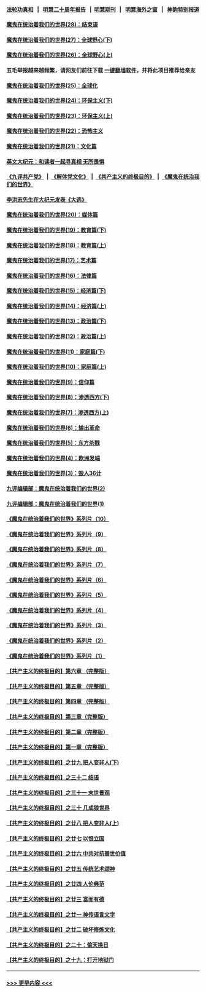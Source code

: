 #### [法轮功真相](https://github.com/gfw-breaker/truth/blob/master/README.md?t=0) &nbsp;&nbsp;|&nbsp;&nbsp; [明慧二十周年报告](https://github.com/gfw-breaker/mh-reports/blob/master/README.md?t=0) &nbsp;&nbsp;|&nbsp;&nbsp;[明慧期刊](https://github.com/gfw-breaker/mh-qikan) &nbsp;&nbsp;|&nbsp;&nbsp; [明慧海外之窗](https://github.com/gfw-breaker/mh-news/blob/master/README.md?t=0) &nbsp;&nbsp;|&nbsp;&nbsp; [神韵特别报道](https://github.com/gfw-breaker/mh-news/blob/master/shenyun.md?t=0)
#### [魔鬼在统治着我们的世界(28)：结束语](../pages/nsc422/n10936246.md?t=06250551) 
#### [魔鬼在统治着我们的世界(27)：全球野心(下)](../pages/nsc422/n10928319.md?t=06250551) 
#### [魔鬼在统治着我们的世界(26)：全球野心(上)](../pages/nsc422/n10900318.md?t=06250551) 
#### 五毛举报越来越频繁，请网友们前往下载 [一键翻墙软件](https://github.com/gfw-breaker/ssr-accounts)，并将此项目推荐给亲友
#### [魔鬼在统治着我们的世界(25)：全球化](../pages/nsc422/n10788205.md?t=06250551) 
#### [魔鬼在统治着我们的世界(24)：环保主义(下)](../pages/nsc422/n10695307.md?t=06250551) 
#### [魔鬼在统治着我们的世界(23)：环保主义(上)](../pages/nsc422/n10688613.md?t=06250551) 
#### [魔鬼在统治着我们的世界(22)：恐怖主义](../pages/nsc422/n10614727.md?t=06250551) 
#### [魔鬼在统治着我们的世界(21)：文化篇](../pages/nsc422/n10597706.md?t=06250551) 
#### [英文大纪元：和读者一起寻真相 无所畏惧](../pages/nsc422/n12542027.md?t=06250551) 
#### [《九评共产党》](https://github.com/begood0513/9ping.md/blob/master/README.md) &nbsp;|&nbsp; [《解体党文化》](../../../../jtdwh.md/blob/master/README.md)  &nbsp;|&nbsp; [《共产主义的终极目的》](../../../../gczydzjmd.md/blob/master/README.md) &nbsp;|&nbsp; [《魔鬼在统治我们的世界》](../../../../mgztzwmdsj.md/blob/master/README.md) 
#### [李洪志先生在大纪元发表《大选》](../pages/nsc422/n12534746.md?t=06250551) 
#### [魔鬼在统治着我们的世界(20)：媒体篇](../pages/nsc422/n10586579.md?t=06250551) 
#### [魔鬼在统治着我们的世界(19)：教育篇(下)](../pages/nsc422/n10564808.md?t=06250551) 
#### [魔鬼在统治着我们的世界(18)：教育篇(上)](../pages/nsc422/n10526970.md?t=06250551) 
#### [魔鬼在统治着我们的世界(17)：艺术篇](../pages/nsc422/n10499093.md?t=06250551) 
#### [魔鬼在统治着我们的世界(16)：法律篇](../pages/nsc422/n10485969.md?t=06250551) 
#### [魔鬼在统治着我们的世界(15)：经济篇(下)](../pages/nsc422/n10469975.md?t=06250551) 
#### [魔鬼在统治着我们的世界(14)：经济篇(上)](../pages/nsc422/n10457370.md?t=06250551) 
#### [魔鬼在统治着我们的世界(13)：政治篇(下)](../pages/nsc422/n10448270.md?t=06250551) 
#### [魔鬼在统治着我们的世界(12)：政治篇(上)](../pages/nsc422/n10444576.md?t=06250551) 
#### [魔鬼在统治着我们的世界(11)：家庭篇(下)](../pages/nsc422/n10440961.md?t=06250551) 
#### [魔鬼在统治着我们的世界(10)：家庭篇(上)](../pages/nsc422/n10435448.md?t=06250551) 
#### [魔鬼在统治着我们的世界(9)：信仰篇](../pages/nsc422/n10432159.md?t=06250551) 
#### [魔鬼在统治着我们的世界(8)：渗透西方(下)](../pages/nsc422/n10429603.md?t=06250551) 
#### [魔鬼在统治着我们的世界(7)：渗透西方(上)](../pages/nsc422/n10426013.md?t=06250551) 
#### [魔鬼在统治着我们的世界(6)：输出革命](../pages/nsc422/n10421536.md?t=06250551) 
#### [魔鬼在统治着我们的世界(5)：东方杀戮](../pages/nsc422/n10417707.md?t=06250551) 
#### [魔鬼在统治着我们的世界(4)：欧洲发端](../pages/nsc422/n10414890.md?t=06250551) 
#### [魔鬼在统治着我们的世界(3)：毁人36计](../pages/nsc422/n10411583.md?t=06250551) 
#### [九评编辑部：魔鬼在统治着我们的世界(2)](../pages/nsc422/n10410036.md?t=06250551) 
#### [九评编辑部：魔鬼在统治着我们的世界(1)](../pages/nsc422/n10406825.md?t=06250551) 
#### [《魔鬼在统治着我们的世界》系列片（10）](../pages/nsc422/n12292670.md?t=06250551) 
#### [《魔鬼在统治着我们的世界》系列片（9）](../pages/nsc422/n12290859.md?t=06250551) 
#### [《魔鬼在统治着我们的世界》系列片（8）](../pages/nsc422/n12287445.md?t=06250551) 
#### [《魔鬼在统治着我们的世界》系列片（7）](../pages/nsc422/n12283425.md?t=06250551) 
#### [《魔鬼在统治着我们的世界》系列片（6）](../pages/nsc422/n12282314.md?t=06250551) 
#### [《魔鬼在统治着我们的世界》系列片（5）](../pages/nsc422/n12281419.md?t=06250551) 
#### [《魔鬼在统治着我们的世界》系列片（4）](../pages/nsc422/n12274024.md?t=06250551) 
#### [《魔鬼在统治着我们的世界》系列片（3）](../pages/nsc422/n12271322.md?t=06250551) 
#### [《魔鬼在统治着我们的世界》系列片（2）](../pages/nsc422/n12269049.md?t=06250551) 
#### [《魔鬼在统治着我们的世界》系列片（1）](../pages/nsc422/n12267575.md?t=06250551) 
#### [【共产主义的终极目的】第六章 （完整版）](../pages/nsc422/n11428913.md?t=06250551) 
#### [【共产主义的终极目的】第五章 （完整版）](../pages/nsc422/n11428912.md?t=06250551) 
#### [【共产主义的终极目的】第四章 （完整版）](../pages/nsc422/n11428907.md?t=06250551) 
#### [【共产主义的终极目的】第三章（完整版）](../pages/nsc422/n11428848.md?t=06250551) 
#### [【共产主义的终极目的】第二章（完整版）](../pages/nsc422/n11428831.md?t=06250551) 
#### [【共产主义的终极目的】第一章（完整版）](../pages/nsc422/n11417651.md?t=06250551) 
#### [【共产主义的终极目的】之廿九 把人变非人(下)](../pages/nsc422/n11344140.md?t=06250551) 
#### [【共产主义的终极目的】之三十二 结语](../pages/nsc422/n11360535.md?t=06250551) 
#### [【共产主义的终极目的】之三十一 末世景观](../pages/nsc422/n11351129.md?t=06250551) 
#### [【共产主义的终极目的】之三十 几成狼世界](../pages/nsc422/n11348280.md?t=06250551) 
#### [【共产主义的终极目的】之廿八 把人变非人(上)](../pages/nsc422/n11340492.md?t=06250551) 
#### [【共产主义的终极目的】之廿七 以恨立国](../pages/nsc422/n11336944.md?t=06250551) 
#### [【共产主义的终极目的】之廿六 中共对抗普世价值](../pages/nsc422/n11324785.md?t=06250551) 
#### [【共产主义的终极目的】之廿五 传统艺术颂神](../pages/nsc422/n11296396.md?t=06250551) 
#### [【共产主义的终极目的】之廿四 人伦典范](../pages/nsc422/n11296397.md?t=06250551) 
#### [【共产主义的终极目的】之廿三 富而有德](../pages/nsc422/n11283598.md?t=06250551) 
#### [【共产主义的终极目的】之廿一 神传语言文字](../pages/nsc422/n11263265.md?t=06250551) 
#### [【共产主义的终极目的】之廿二 破坏修炼文化](../pages/nsc422/n11245728.md?t=06250551) 
#### [【共产主义的终极目的】之二十：偷天换日](../pages/nsc422/n11238846.md?t=06250551) 
#### [【共产主义的终极目的】之十九：打开地狱门](../pages/nsc422/n11206376.md?t=06250551) 

----
#### [ >>> 更早内容 <<< ](../indexes/nsc422-earlier.md)
